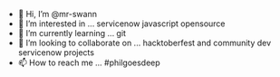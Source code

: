 - 👋 Hi, I’m @mr-swann
- 👀 I’m interested in ... servicenow javascript opensource
- 🌱 I’m currently learning ... git
- 💞️ I’m looking to collaborate on ... hacktoberfest and community dev servicenow projects
- 📫 How to reach me ... #philgoesdeep

<!---
mr-swann/mr-swann is a ✨ special ✨ repository because its `README.md` (this file) appears on your GitHub profile.
You can click the Preview link to take a look at your changes.
--->
